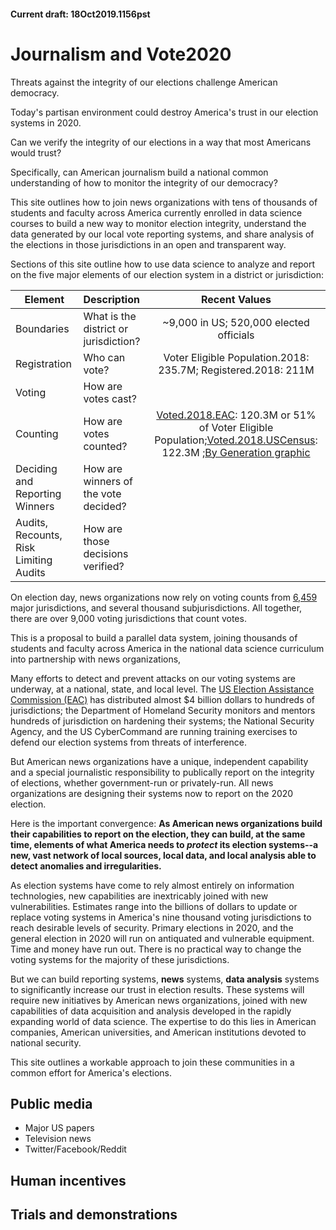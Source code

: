 
#### Current draft: 18Oct2019.1156pst
# Journalism and Vote2020

Threats against the integrity of our elections challenge American democracy.

Today's partisan environment could destroy America's trust in our election systems in 2020.

Can we verify the integrity of our elections in a way that most Americans would trust?

Specifically, can American journalism build a national common understanding of how to monitor the integrity of our democracy?

This site outlines how to join news organizations with tens of thousands of students and faculty across America currently enrolled in data science courses to build a new way to monitor election integrity, understand the data generated by our local vote reporting systems, and share analysis of the elections in those jurisdictions in an open and transparent way.

Sections of this site outline how to use data science to analyze and report on the five major elements of our election system in a district or jurisdiction:

|Element | Description |Recent Values
| --- | :---  |:---:
| Boundaries|What is the district or jurisdiction?| ~9,000 in US; 520,000 elected officials
| Registration|Who can vote?|Voter Eligible Population.2018: 235.7M; Registered.2018: 211M
|Voting   | How are votes cast?  |
|Counting |How are votes counted? |[Voted.2018.EAC](https://www.eac.gov/assets/1/6/2018_EAVS_Report.pdf): 120.3M or 51% of Voter Eligible Population;[Voted.2018.USCensus](https://www.census.gov/data/tables/time-series/demo/voting-and-registration/p20-583.html): 122.3M ;[By Generation graphic](https://pewrsr.ch/2WwQE3W)
| Deciding and Reporting Winners| How are winners of the vote decided? |
|Audits, Recounts, Risk Limiting Audits| How are those decisions verified?


On election day, news organizations now rely on voting counts from [6,459](https://www.eac.gov/assets/1/6/2018_EAVS_Report.pdf) major jurisdictions, and several thousand subjurisdictions. All together, there are over 9,000 voting jurisdictions that count votes.

This is a proposal to build a parallel data system, joining thousands of students and faculty across America in the national data science curriculum into partnership with news organizations,


Many efforts to detect and prevent attacks on our voting systems are underway, at a national, state, and local level.
The [US Election Assistance Commission (EAC)](https://www.eac.gov/payments-and-grants/hava-funds-state-chart-view/) has distributed almost $4 billion dollars to hundreds of jurisdictions; the Department of Homeland Security monitors and mentors hundreds of jurisdiction on hardening their systems; the National Security Agency, and the US CyberCommand are running training exercises to defend our election systems from threats of interference.

But American news organizations have a unique, independent capability and a special journalistic responsibility to publically report on the integrity of elections, whether government-run or privately-run.  All news organizations are designing their systems now to report on the 2020 election.

Here is the important convergence: **As American news organizations build their capabilities to report on the election, they can build, at the same time, elements of what America needs to _protect_ its election systems--a new, vast network of local sources, local data, and local analysis able to detect anomalies and irregularities.**

As election systems have come to rely almost entirely  on information technologies, new capabilities are inextricably joined with new vulnerabilities. Estimates range into the billions of dollars to update or replace voting systems in America's nine thousand voting jurisdictions to reach desirable levels of security.  Primary elections in 2020, and the general election in 2020 will run on antiquated and vulnerable equipment. Time and money have run out. There is no practical way to change the voting systems for the majority of these jurisdictions.

But we can build reporting systems, **news** systems, **data analysis** systems to significantly increase our trust in election results. These systems will require new initiatives by American news organizations, joined with new capabilities of data acquisition and analysis developed in the rapidly expanding world of data science. The expertise to do this lies in American companies, American universities, and American institutions devoted to national security.

This site outlines a workable approach to join these communities in a common effort for America's elections.



## Public media
- Major US papers
- Television news
- Twitter/Facebook/Reddit




## Human incentives


## Trials and demonstrations
